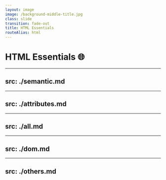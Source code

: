 ```yaml
---
layout: image
image: /background-middle-title.jpg
class: slide
transition: fade-out
title: HTML Essentials
routeAlias: html
---
```


<div class="flex h-full flex-items-center">
  <h1 class="text-left m-b-0 font-bold">
    HTML Essentials 🌐
  </h1>
</div>

<!-- Semantic -->

---
src: ./semantic.md
---

<!-- Attributes -->

---
src: ./attributes.md
---

<!-- All -->

---
src: ./all.md
---

<!-- Dom -->

---
src: ./dom.md
---

<!-- Others -->

---
src: ./others.md
---

